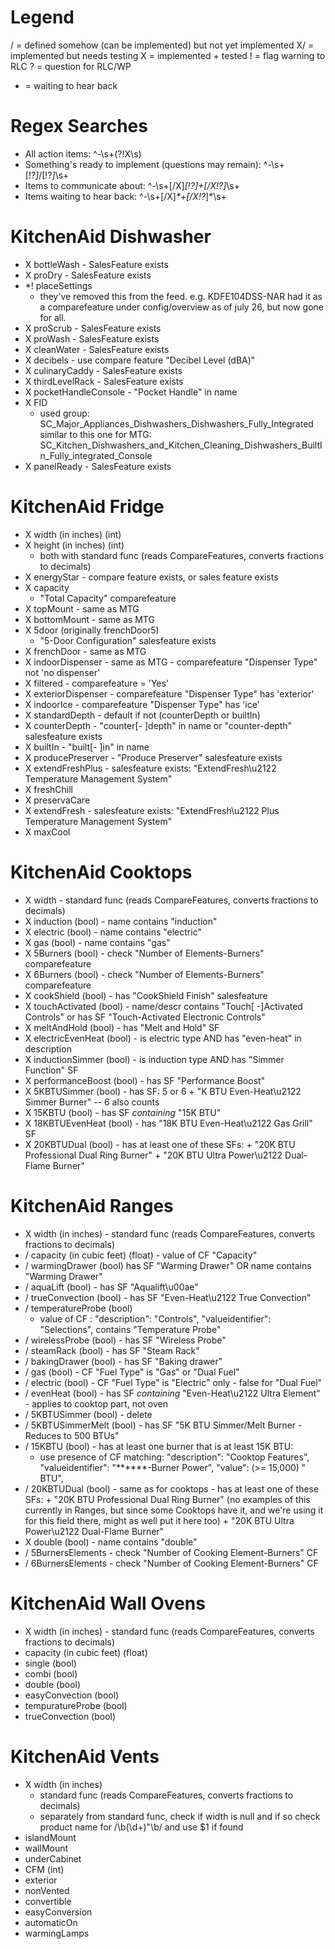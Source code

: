 # Legend
/ = defined somehow (can be implemented) but not yet implemented
X/ = implemented but needs testing
X = implemented + tested
! = flag warning to RLC
? = question for RLC/WP
* = waiting to hear back

# Regex Searches

- All action items: ^-\s+(?!X\s)
- Something's ready to implement (questions may remain): ^-\s+[!?*]*/[!?*]*\s+
- Items to communicate about: ^-\s+[/X]*[!?]+[/X!?]*\s+
- Items waiting to hear back: ^-\s+[/X]*\*+[/X!?*]*\s+

# KitchenAid Dishwasher
- X bottleWash - SalesFeature exists
- X proDry - SalesFeature exists
- *! placeSettings
     + they've removed this from the feed. e.g. KDFE104DSS-NAR had it as a comparefeature under config/overview as of july 26, but now gone for all.
- X proScrub - SalesFeature exists
- X proWash - SalesFeature exists
- X cleanWater - SalesFeature exists
- X decibels - use compare feature "Decibel Level (dBA)"
- X culinaryCaddy - SalesFeature exists
- X thirdLevelRack - SalesFeature exists
- X pocketHandleConsole - "Pocket Handle" in name
- X FID
    + used group:
        SC_Major_Appliances_Dishwashers_Dishwashers_Fully_Integrated
        similar to this one for MTG:
        SC_Kitchen_Dishwashers_and_Kitchen_Cleaning_Dishwashers_BuiltIn_Fully_integrated_Console
- X panelReady - SalesFeature exists

# KitchenAid Fridge
- X width (in inches) (int)
- X height (in inches) (int)
    + both with standard func (reads CompareFeatures, converts fractions to decimals)
- X energyStar - compare feature exists, or sales feature exists
- X capacity
    + "Total Capacity" comparefeature
- X topMount - same as MTG
- X bottomMount - same as MTG
- X 5door (originally frenchDoor5)
    + "5-Door Configuration" salesfeature exists
- X frenchDoor - same as MTG
- X indoorDispenser - same as MTG - comparefeature "Dispenser Type" not 'no dispenser'
- X filtered - comparefeature = 'Yes'
- X exteriorDispenser - comparefeature "Dispenser Type" has 'exterior'
- X indoorIce - comparefeature "Dispenser Type" has 'ice'
- X standardDepth - default if not (counterDepth or builtIn)
- X counterDepth - "counter[- ]depth" in name or "counter-depth" salesfeature exists
- X builtIn - "built[- ]in" in name
- X producePreserver - "Produce Preserver" salesfeature exists
- X extendFreshPlus - salesfeature exists: "ExtendFresh\u2122 Temperature Management System"
- X freshChill
- X preservaCare 
- X extendFresh - salesfeature exists: "ExtendFresh\u2122 Plus Temperature Management System"
- X maxCool

# KitchenAid Cooktops
- X width - standard func (reads CompareFeatures, converts fractions to decimals)
- X induction (bool) - name contains "induction"
- X electric (bool) - name contains "electric"
- X gas (bool) - name contains "gas"
- X 5Burners (bool)  - check "Number of Elements-Burners" comparefeature
- X 6Burners (bool) - check "Number of Elements-Burners" comparefeature
- X cookShield (bool) - has "CookShield Finish" salesfeature
- X touchActivated (bool) - name/descr contains "Touch[ -]Activated Controls" or has SF "Touch-Activated Electronic Controls"
- X meltAndHold (bool) - has "Melt and Hold" SF
- X electricEvenHeat (bool) - is electric type AND has "even-heat" in description
- X inductionSimmer (bool) - is induction type AND has "Simmer Function" SF
- X performanceBoost (bool) - has SF "Performance Boost"
- X 5KBTUSimmer (bool) - has SF: 5 or 6 + "K BTU Even-Heat\u2122 Simmer Burner" -- 6 also counts
- X 15KBTU (bool) - has SF _containing_ "15K BTU"
- X 18KBTUEvenHeat (bool) - has "18K BTU Even-Heat\u2122 Gas Grill" SF
- X 20KBTUDual (bool) - has at least one of these SFs:
        + "20K BTU Professional Dual Ring Burner"
        + "20K BTU Ultra Power\u2122 Dual-Flame Burner"

# KitchenAid Ranges
- X width (in inches) - standard func (reads CompareFeatures, converts fractions to decimals)
- / capacity (in cubic feet) (float) - value of CF "Capacity"
- / warmingDrawer (bool) has SF "Warming Drawer" OR name contains "Warming Drawer"
- / aquaLift (bool) - has SF "Aqualift\u00ae"
- / trueConvection (bool) - has SF "Even-Heat\u2122 True Convection"
- / temperatureProbe (bool)
    +  value of CF :
                        "description": "Controls",
                        "valueidentifier": "Selections",
            contains "Temperature Probe"
- / wirelessProbe (bool) - has SF "Wireless Probe"
- / steamRack (bool) - has SF "Steam Rack"
- / bakingDrawer (bool) - has SF "Baking drawer"
- / gas (bool) - CF "Fuel Type" is "Gas" or "Dual Fuel"
- / electric (bool) - CF "Fuel Type" is "Electric" only - false for "Dual Fuel"
- / evenHeat (bool) - has SF _containing_ "Even-Heat\u2122 Ultra Element" - applies to cooktop part, not oven
- / 5KBTUSimmer (bool) - delete
- / 5KBTUSimmerMelt (bool) - has SF "5K BTU Simmer\/Melt Burner - Reduces to 500 BTUs"
- / 15KBTU (bool) - has at least one burner that is at least 15K BTU:
    + use presence of CF matching:
        "description": "Cooktop Features",
        "valueidentifier": "******-Burner Power",
        "value": (>= 15,000) " BTU",
- / 20KBTUDual (bool) - same as for cooktops - has at least one of these SFs:
        + "20K BTU Professional Dual Ring Burner" (no examples of this currently in Ranges, but since some Cooktops have it, and we're using it for this field there, might as well put it here too)
        + "20K BTU Ultra Power\u2122 Dual-Flame Burner"
- X double (bool) - name contains "double"
- / 5BurnersElements - check "Number of Cooking Element-Burners" CF
- / 6BurnersElements - check "Number of Cooking Element-Burners" CF


# KitchenAid Wall Ovens
- X width (in inches) - standard func (reads CompareFeatures, converts fractions to decimals)
- capacity (in cubic feet) (float) 
- single (bool)
- combi (bool)
- double (bool)
- easyConvection (bool)  
- tempuratureProbe (bool)
- trueConvection (bool)


# KitchenAid Vents
- X width (in inches)
    + standard func (reads CompareFeatures, converts fractions to decimals)
    + separately from standard func, check if width is null and if so check product name for /\b(\d+)"\b/ and use $1 if found
- islandMount
- wallMount
- underCabinet 
- CFM (int)
- exterior
- nonVented
- convertible
- easyConversion
- automaticOn
- warmingLamps

